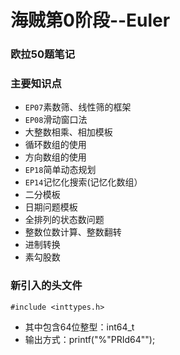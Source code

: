 # 海贼第0阶段--Euler 
### 欧拉50题笔记
### 主要知识点
- `EP07`素数筛、线性筛的框架
- `EP08`滑动窗口法
- 大整数相乘、相加模板
- 循环数组的使用
- 方向数组的使用
- `EP18`简单动态规划
- `EP14`记忆化搜索(记忆化数组）
- 二分模板
- 日期问题模板
- 全排列的状态数问题
- 整数位数计算、整数翻转
- 进制转换
- 素勾股数

### 新引入的头文件
`#include <inttypes.h>`
- 其中包含64位整型：int64_t
- 输出方式：printf("%"PRId64"");
